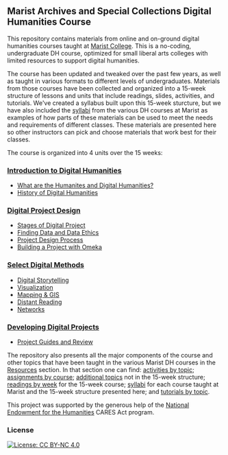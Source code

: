 ## Marist Archives and Special Collections Digital Humanities Course

This repository contains materials from online and on-ground digital humanities courses taught at [Marist College](https://www.marist.edu/). This is a no-coding, undergraduate DH course, optimized for small liberal arts colleges with limited resources to support digital humanities.

The course has been updated and tweaked over the past few years, as well as taught in various formats to different levels of undergraduates. Materials from those courses have been collected and organized into a 15-week structure of lessons and units that include readings, slides, activities, and tutorials. We've created a syllabus built upon this 15-week sturcture, but we have also included the [syllabi](https://github.com/marist-asc/dhcourse/tree/master/resources/syllabi) from the various DH courses at Marist as examples of how parts of these materials can be used to meet the needs and requirements of different classes. These materials are presented here so other instructors can pick and choose materials that work best for their classes.

The course is organized into 4 units over the 15 weeks:

### [Introduction to Digital Humanities](https://github.com/marist-asc/dhcourse/tree/master/introduction_to_digital_humanities)
- [What are the Humanites and Digital Humanities?](https://github.com/marist-asc/dhcourse/blob/master/introduction_to_digital_humanities/week1_humanities_and_dh)
- [History of Digital Humanities](https://github.com/marist-asc/dhcourse/blob/master/introduction_to_digital_humanities/week2_history_and_critique_of_dh)

### [Digital Project Design](https://github.com/marist-asc/dhcourse/blob/master/digital_project_design)
- [Stages of Digital Project](https://github.com/marist-asc/dhcourse/blob/master/digital_project_design/week3_stages_of_dh_projects)
- [Finding Data and Data Ethics](https://github.com/marist-asc/dhcourse/blob/master/digital_project_design/week4-5_finding_data_and_ethics)
- [Project Design Process](https://github.com/marist-asc/dhcourse/blob/master/digital_project_design/week6_project_design_process)
- [Building a Project with Omeka](https://github.com/marist-asc/dhcourse/blob/master/digital_project_design/week7_building_project_with_omeka)

### [Select Digital Methods](https://github.com/marist-asc/dhcourse/blob/master/select_digital_methods)
- [Digital Storytelling](https://github.com/marist-asc/dhcourse/blob/master/select_digital_methods/week8_digital_storytelling)
- [Visualization](https://github.com/marist-asc/dhcourse/blob/master/select_digital_methods/week9_visualization)
- [Mapping & GIS](https://github.com/marist-asc/dhcourse/blob/master/select_digital_methods/week10_mapping_and_gis)
- [Distant Reading](https://github.com/marist-asc/dhcourse/blob/master/select_digital_methods/week11-12_distant_reading)
- [Networks](https://github.com/marist-asc/dhcourse/blob/master/select_digital_methods/week13_networks)

### [Developing Digital Projects](https://github.com/marist-asc/dhcourse/blob/master/developing_digital_projects)
- [Project Guides and Review](https://github.com/marist-asc/dhcourse/tree/master/developing_digital_projects/week14-15project_guide_and_review)

The repository also presents all the major components of the course and other topics that have been taught in the various Marist DH courses in the [Resources](https://github.com/marist-asc/dhcourse/blob/master/resources) section. In that section one can find: [activities by topic](https://github.com/marist-asc/dhcourse/blob/master/resources/activities); [assignments by course](https://github.com/marist-asc/dhcourse/tree/master/resources/assignments); [additional topics](https://github.com/marist-asc/dhcourse/tree/master/resources/additional_topics) not in the 15-week structure; [readings by week](https://github.com/marist-asc/dhcourse/blob/master/resources/readings_by_week.pdf) for the 15-week course; [syllabi](https://github.com/marist-asc/dhcourse/tree/master/resources/syllabi) for each course taught at Marist and the 15-week structure presented here; and [tutorials by topic](https://github.com/marist-asc/dhcourse/tree/master/resources/tutorials).

This project was supported by the generous help of the [National Endowment for the Humanities](https://www.neh.gov/) CARES Act program.


### License

[![License: CC BY-NC 4.0](https://licensebuttons.net/l/by-nc/4.0/88x31.png)](http://creativecommons.org/licenses/by-nc/4.0/)



